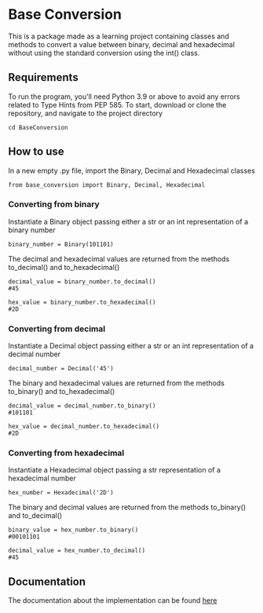 # Base Conversion
This is a package made as a learning project containing classes and methods to convert a value between binary, decimal and hexadecimal without using the standard conversion using the int() class.

## Requirements
To run the program, you'll need Python 3.9 or above to avoid any errors related to Type Hints from PEP 585. To start, download or clone the repository, and navigate to the project directory

```
cd BaseConversion
```

## How to use
In a new empty .py file, import the Binary, Decimal and Hexadecimal classes

```
from base_conversion import Binary, Decimal, Hexadecimal
```

### Converting from binary
Instantiate a Binary object passing either a str or an int representation of a binary number
```
binary_number = Binary(101101)
```

The decimal and hexadecimal values are returned from the methods to_decimal() and to_hexadecimal()
```
decimal_value = binary_number.to_decimal()
#45

hex_value = binary_number.to_hexadecimal()
#2D
```

### Converting from decimal
Instantiate a Decimal object passing either a str or an int representation of a decimal number
```
decimal_number = Decimal('45')
```

The binary and hexadecimal values are returned from the methods to_binary() and to_hexadecimal()
```
decimal_value = decimal_number.to_binary()
#101101

hex_value = decimal_number.to_hexadecimal()
#2D
```

### Converting from hexadecimal
Instantiate a Hexadecimal object passing a str representation of a hexadecimal number
```
hex_number = Hexadecimal('2D')
```

The binary and decimal values are returned from the methods to_binary() and to_decimal()
```
binary_value = hex_number.to_binary()
#00101101

decimal_value = hex_number.to_decimal()
#45
```

## Documentation
The documentation about the implementation can be found [here](https://andrey-rv.github.io/BaseConversion/)
